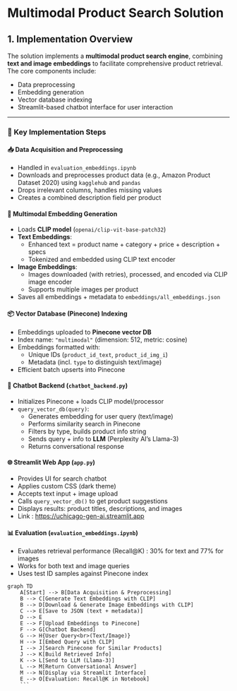 # Multimodal Product Search Solution

## 1. Implementation Overview

The solution implements a **multimodal product search engine**, combining **text and image embeddings** to facilitate comprehensive product retrieval. The core components include:

- Data preprocessing  
- Embedding generation  
- Vector database indexing  
- Streamlit-based chatbot interface for user interaction  

---

### 🔧 Key Implementation Steps

#### 📥 Data Acquisition and Preprocessing

- Handled in `evaluation_embeddings.ipynb`
- Downloads and preprocesses product data (e.g., Amazon Product Dataset 2020) using `kagglehub` and `pandas`
- Drops irrelevant columns, handles missing values
- Creates a combined description field per product

#### 🤖 Multimodal Embedding Generation

- Loads **CLIP model** (`openai/clip-vit-base-patch32`)
- **Text Embeddings**:
  - Enhanced text = product name + category + price + description + specs
  - Tokenized and embedded using CLIP text encoder
- **Image Embeddings**:
  - Images downloaded (with retries), processed, and encoded via CLIP image encoder
  - Supports multiple images per product
- Saves all embeddings + metadata to `embeddings/all_embeddings.json`

#### 📦 Vector Database (Pinecone) Indexing

- Embeddings uploaded to **Pinecone vector DB**
- Index name: `"multimodal"` (dimension: 512, metric: cosine)
- Embeddings formatted with:
  - Unique IDs (`product_id_text`, `product_id_img_i`)
  - Metadata (incl. `type` to distinguish text/image)
- Efficient batch upserts into Pinecone

#### 🧠 Chatbot Backend (`chatbot_backend.py`)

- Initializes Pinecone + loads CLIP model/processor
- `query_vector_db(query)`:
  - Generates embedding for user query (text/image)
  - Performs similarity search in Pinecone
  - Filters by type, builds product info string
  - Sends query + info to **LLM** (Perplexity AI’s Llama-3)
  - Returns conversational response

#### 🌐 Streamlit Web App (`app.py`)

- Provides UI for search chatbot
- Applies custom CSS (dark theme)
- Accepts text input + image upload
- Calls `query_vector_db()` to get product suggestions
- Displays results: product titles, descriptions, and images
- Link : https://uchicago-gen-ai.streamlit.app

#### 📊 Evaluation (`evaluation_embeddings.ipynb`)

- Evaluates retrieval performance (Recall@K) : 30% for text and 77% for images
- Works for both text and image queries
- Uses test ID samples against Pinecone index

```mermaid
graph TD
    A[Start] --> B[Data Acquisition & Preprocessing]
    B --> C[Generate Text Embeddings with CLIP]
    B --> D[Download & Generate Image Embeddings with CLIP]
    C --> E[Save to JSON (text + metadata)]
    D --> E
    E --> F[Upload Embeddings to Pinecone]
    F --> G[Chatbot Backend]
    G --> H{User Query<br>(Text/Image)}
    H --> I[Embed Query with CLIP]
    I --> J[Search Pinecone for Similar Products]
    J --> K[Build Retrieved Info]
    K --> L[Send to LLM (Llama-3)]
    L --> M[Return Conversational Answer]
    M --> N[Display via Streamlit Interface]
    E --> O[Evaluation: Recall@K in Notebook]
    ```
